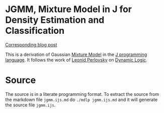 # JGMM, Mixture Model in J for Density Estimation and Classification

[Corresponding blog post](peportier.me/blog/201801_JGMM/)

This is a derivation of Gaussian [Mixture Model](https://en.wikipedia.org/wiki/Mixture_model) in the [J programming language](http://jsoftware.com/).
It follows the work of [Leonid Perlovsky](https://en.wikipedia.org/wiki/Leonid_Perlovsky) on [Dynamic Logic](http://www.springer.com/fr/book/9783642228292).

# Source

The source is in a literate programming format. To extract the source from the markdown file `jgmm.ijs.md` do `./mdlp jgmm.ijs.md` and it will generate the source file `jgmm.ijs`.


